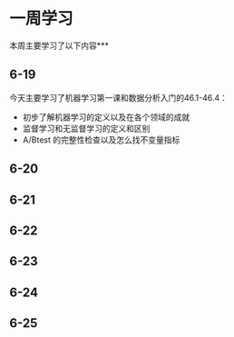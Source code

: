 # 一周学习
本周主要学习了以下内容***
## 6-19
今天主要学习了机器学习第一课和数据分析入门的46.1-46.4：
* 初步了解机器学习的定义以及在各个领域的成就
* 监督学习和无监督学习的定义和区别
* A/Btest 的完整性检查以及怎么找不变量指标
## 6-20
## 6-21
## 6-22
## 6-23
## 6-24
## 6-25
